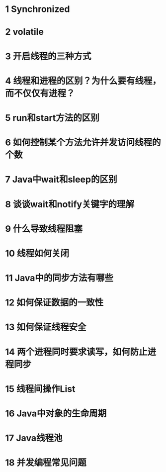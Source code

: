 # 1 Synchronized 


# 2 volatile  


# 3 开启线程的三种方式  


# 4 线程和进程的区别？为什么要有线程，而不仅仅有进程？  


# 5 run和start方法的区别  

# 6 如何控制某个方法允许并发访问线程的个数  

# 7 Java中wait和sleep的区别  

# 8 谈谈wait和notify关键字的理解  

# 9 什么导致线程阻塞  

# 10 线程如何关闭  

# 11 Java中的同步方法有哪些  

# 12 如何保证数据的一致性  

# 13 如何保证线程安全  

# 14 两个进程同时要求读写，如何防止进程同步  

# 15 线程间操作List  

# 16 Java中对象的生命周期  

# 17 Java线程池

# 18 并发编程常见问题